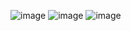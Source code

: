 ![image](https://github.com/sxdmatheww/DemoEkzamen/assets/97594112/4d6d8adf-6300-4ba4-8272-a1d1bfe06bd0)
![image](https://github.com/sxdmatheww/DemoEkzamen/assets/97594112/561132b9-ff42-43fd-8447-f4bc53b45fb9)
![image](https://github.com/sxdmatheww/DemoEkzamen/assets/97594112/4cf433f9-f80c-4a30-b00e-bd3817efa813)

